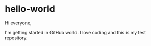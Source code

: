 # hello-world

Hi everyone,

I'm getting started in GitHub world. 
I love coding and this is my test repository.


